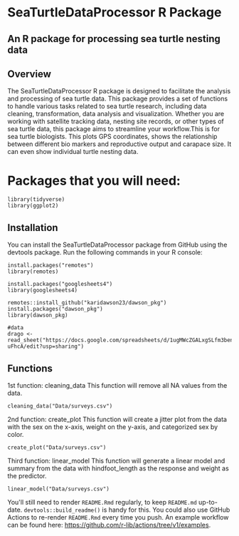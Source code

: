 # SeaTurtleDataProcessor R Package

## An R package for processing sea turtle nesting data

## Overview

The SeaTurtleDataProcessor R package is designed to facilitate the analysis and processing of sea turtle data. This package provides a set of functions to handle various tasks related to sea turtle research, including data cleaning, transformation, data analysis and visualization. Whether you are working with satellite tracking data, nesting site records, or other types of sea turtle data, this package aims to streamline your workflow.This is for sea turtle biologists. This plots GPS coordinates, shows the relationship between different bio markers and reproductive output and carapace size. It can even show individual turtle nesting data. 

# Packages that you will need:
```
library(tidyverse)
library(ggplot2)
```

## Installation

You can install the SeaTurtleDataProcessor package from GitHub using the devtools package. Run the following commands in your R console:

```
install.packages("remotes")
library(remotes)

install.packages("googlesheets4")
library(googlesheets4)

remotes::install_github("karidawson23/dawson_pkg")
install.packages("dawson_pkg")
library(dawson_pkg)

#data
drago <- read_sheet("https://docs.google.com/spreadsheets/d/1ugMWcZGALxgSLfm3bensXUi6GFj77AKqoZBkH-uFhcA/edit?usp=sharing")
```

## Functions
1st function: cleaning_data
This function will remove all NA values from the data. 

```
cleaning_data("Data/surveys.csv")
```

2nd function: create_plot
This function will create a jitter plot from the data with the sex on the x-axis, weight on the y-axis, and categorized sex by color. 

```
create_plot("Data/surveys.csv")
```


Third function: linear_model
This function will generate a linear model and summary from the data with hindfoot_length as the response and weight as the predictor. 

```
linear_model("Data/surveys.csv")
```


You'll still need to render `README.Rmd` regularly, to keep `README.md` up-to-date. `devtools::build_readme()` is handy for this. You could also use GitHub Actions to re-render `README.Rmd` every time you push. An example workflow can be found here: <https://github.com/r-lib/actions/tree/v1/examples>.